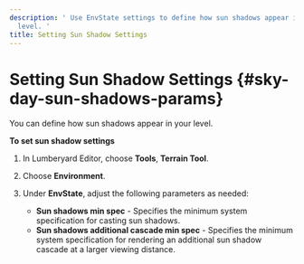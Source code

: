 ```yaml
---
description: ' Use EnvState settings to define how sun shadows appear in your Amazon Lumberyard
  level. '
title: Setting Sun Shadow Settings
---
```

# Setting Sun Shadow Settings {#sky-day-sun-shadows-params}

You can define how sun shadows appear in your level\.

**To set sun shadow settings**

1. In Lumberyard Editor, choose **Tools**, **Terrain Tool**\.

1. Choose **Environment**\.

1. Under **EnvState**, adjust the following parameters as needed:
   + **Sun shadows min spec** - Specifies the minimum system specification for casting sun shadows\.
   + **Sun shadows additional cascade min spec** - Specifies the minimum system specification for rendering an additional sun shadow cascade at a larger viewing distance\.